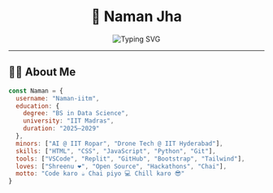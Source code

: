 <h1 align="center">🚀 Naman Jha</h1>
<p align="center">
  <img src="https://readme-typing-svg.demolab.com?font=Fira+Code&size=24&pause=1000&center=true&vCenter=true&multiline=true&width=600&lines=Aspiring+Data+Scientist+%7C+BS+@+IIT+Madras;AI+Minor+@+IIT+Ropar+%7C+Web+Developer;Futuristic+Thinker+%7C+Open+Source+Contributor;Clean+UI+Lover+%7C+Chai+Addict+%E2%98%95%EF%B8%8F" alt="Typing SVG" />
</p>

---

## 👨‍💻 About Me

```js
const Naman = {
  username: "Naman-iitm",
  education: {
    degree: "BS in Data Science",
    university: "IIT Madras",
    duration: "2025–2029"
  },
  minors: ["AI @ IIT Ropar", "Drone Tech @ IIT Hyderabad"],
  skills: ["HTML", "CSS", "JavaScript", "Python", "Git"],
  tools: ["VSCode", "Replit", "GitHub", "Bootstrap", "Tailwind"],
  loves: ["Shreenu ❤️", "Open Source", "Hackathons", "Chai"],
  motto: "Code karo ☕ Chai piyo 💻 Chill karo 😎"
}
